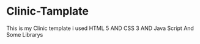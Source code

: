 # Clinic-Tamplate
This is my Clinic template i used HTML 5 AND CSS 3  AND Java Script And Some Librarys
